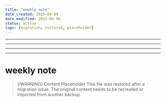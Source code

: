 ```yaml
---
title: "weekly note"
date_created: 2025-04-09
date_modified: 2025-04-09
status: active
tags: [migration, restored, placeholder]
---
```


---

---

---

---

# weekly note

> [\!WARNING] Content Placeholder
> This file was restored after a migration issue. The original content needs to be recreated or imported from another backup.

